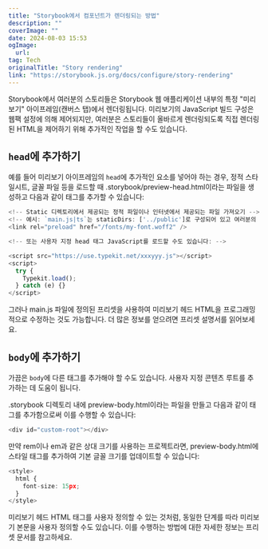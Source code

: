 ```yaml
---
title: "Storybook에서 컴포넌트가 렌더링되는 방법"
description: ""
coverImage: ""
date: 2024-08-03 15:53
ogImage: 
  url: 
tag: Tech
originalTitle: "Story rendering"
link: "https://storybook.js.org/docs/configure/story-rendering"
---
```





Storybook에서 여러분의 스토리들은 Storybook 웹 애플리케이션 내부의 특정 "미리보기" 아이프레임(캔버스 탭)에서 렌더링됩니다. 미리보기의 JavaScript 빌드 구성은 웹팩 설정에 의해 제어되지만, 여러분은 스토리들이 올바르게 렌더링되도록 직접 렌더링된 HTML을 제어하기 위해 추가적인 작업을 할 수도 있습니다.

## `head`에 추가하기

예를 들어 미리보기 아이프레임의 `head`에 추가적인 요소를 넣어야 하는 경우, 정적 스타일시트, 글꼴 파일 등을 로드할 때 .storybook/preview-head.html이라는 파일을 생성하고 다음과 같이 태그를 추가할 수 있습니다:

```typescript
<!-- Static 디렉토리에서 제공되는 정적 파일이나 인터넷에서 제공되는 파일 가져오기 -->
<!-- 예시: `main.js|ts`는 staticDirs: ['../public']로 구성되어 있고 여러분의 글꼴은 `public` 디렉토리 내부의 `fonts` 디렉토리에 있습니다 -->
<link rel="preload" href="/fonts/my-font.woff2" />

<!-- 또는 사용자 지정 head 태그 JavaScript를 로드할 수도 있습니다: -->

<script src="https://use.typekit.net/xxxyyy.js"></script>
<script>
  try {
    Typekit.load();
  } catch (e) {}
</script>
```



그러나 main.js 파일에 정의된 프리셋을 사용하여 미리보기 헤드 HTML을 프로그래밍적으로 수정하는 것도 가능합니다. 더 많은 정보를 얻으려면 프리셋 설명서를 읽어보세요.

## `body`에 추가하기

가끔은 `body`에 다른 태그를 추가해야 할 수도 있습니다. 사용자 지정 콘텐츠 루트를 추가하는 데 도움이 됩니다.

.storybook 디렉토리 내에 preview-body.html이라는 파일을 만들고 다음과 같이 태그를 추가함으로써 이를 수행할 수 있습니다:



```typescript
<div id="custom-root"></div>
```

만약 rem이나 em과 같은 상대 크기를 사용하는 프로젝트라면, preview-body.html에 스타일 태그를 추가하여 기본 글꼴 크기를 업데이트할 수 있습니다:

```typescript
<style>
  html {
    font-size: 15px;
  }
</style>
```

미리보기 헤드 HTML 태그를 사용자 정의할 수 있는 것처럼, 동일한 단계를 따라 미리보기 본문을 사용자 정의할 수도 있습니다. 이를 수행하는 방법에 대한 자세한 정보는 프리셋 문서를 참고하세요.